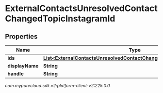 # ExternalContactsUnresolvedContactChangedTopicInstagramId


## Properties

| Name | Type | Description | Notes |
| ------------ | ------------- | ------------- | ------------- |
| **ids** | [**List&lt;ExternalContactsUnresolvedContactChangedTopicInstagramScopedId&gt;**](ExternalContactsUnresolvedContactChangedTopicInstagramScopedId) |  |  [optional] |
| **displayName** | **String** |  |  [optional] |
| **handle** | **String** |  |  [optional] |




_com.mypurecloud.sdk.v2:platform-client-v2:225.0.0_

